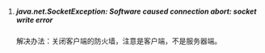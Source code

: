1. ##### java.net.SocketException: Software caused connection abort: socket write error

   解决办法：关闭客户端的防火墙，注意是客户端，不是服务器端。

